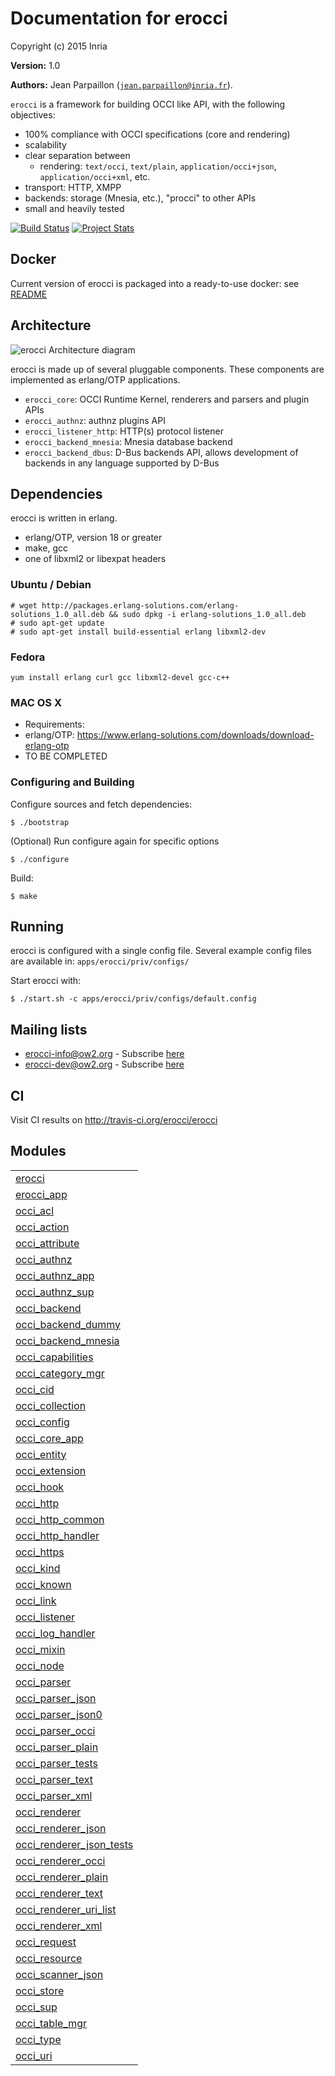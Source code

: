 

# Documentation for erocci #

Copyright (c) 2015 Inria

__Version:__ 1.0

__Authors:__ Jean Parpaillon ([`jean.parpaillon@inria.fr`](mailto:jean.parpaillon@inria.fr)).

`erocci` is a framework for building OCCI like API, with the following objectives:
* 100% compliance with OCCI specifications (core and rendering)
* scalability
* clear separation between 
  * rendering: `text/occi`, `text/plain`, `application/occi+json`, `application/occi+xml`, etc.
* transport: HTTP, XMPP
* backends: storage (Mnesia, etc.), "procci" to other APIs
* small and heavily tested

[![Build Status](https://travis-ci.org/erocci/erocci.svg?branch=master)](https://travis-ci.org/erocci/erocci) [![Project Stats](https://www.openhub.net/p/erocci/widgets/project_thin_badge.gif)](https://www.openhub.net/p/erocci)

## Docker

Current version of erocci is packaged into a ready-to-use docker: see
[README](tools/docker/README.md)

## Architecture

![erocci Architecture diagram](https://raw.github.com/erocci/erocci/master/doc/erocci.png)

erocci is made up of several pluggable components. These components
are implemented as erlang/OTP applications.

* `erocci_core`: OCCI Runtime Kernel, renderers and parsers and plugin APIs
* `erocci_authnz`:  authnz plugins API
* `erocci_listener_http`: HTTP(s) protocol listener
* `erocci_backend_mnesia`: Mnesia database backend
* `erocci_backend_dbus`: D-Bus backends API, allows development of
backends in any language supported by D-Bus

## Dependencies

erocci is written in erlang.

* erlang/OTP, version 18 or greater
* make, gcc
* one of libxml2 or libexpat headers

### Ubuntu / Debian

```
# wget http://packages.erlang-solutions.com/erlang-solutions_1.0_all.deb && sudo dpkg -i erlang-solutions_1.0_all.deb
# sudo apt-get update
# sudo apt-get install build-essential erlang libxml2-dev
```

### Fedora

```
yum install erlang curl gcc libxml2-devel gcc-c++
```

### MAC OS X

* Requirements:
* erlang/OTP: https://www.erlang-solutions.com/downloads/download-erlang-otp
* TO BE COMPLETED

### Configuring and Building

Configure sources and fetch dependencies:

```
$ ./bootstrap
```
(Optional) Run configure again for specific options

```
$ ./configure
```
Build:

```
$ make
```

## Running

erocci is configured with a single config file. Several example config
files are available in: `apps/erocci/priv/configs/`

Start erocci with:

```
$ ./start.sh -c apps/erocci/priv/configs/default.config
```

## Mailing lists

* [erocci-info@ow2.org](mailto:erocci-info@ow2.org) - Subscribe [here](http://forge.ow2.org/mail/?group_id=429)
* [erocci-dev@ow2.org](mailto:erocci-dev@ow2.org) - Subscribe [here](http://forge.ow2.org/mail/?group_id=429)

## CI

Visit CI results on http://travis-ci.org/erocci/erocci


## Modules ##


<table width="100%" border="0" summary="list of modules">
<tr><td><a href="erocci.md" class="module">erocci</a></td></tr>
<tr><td><a href="erocci_app.md" class="module">erocci_app</a></td></tr>
<tr><td><a href="occi_acl.md" class="module">occi_acl</a></td></tr>
<tr><td><a href="occi_action.md" class="module">occi_action</a></td></tr>
<tr><td><a href="occi_attribute.md" class="module">occi_attribute</a></td></tr>
<tr><td><a href="occi_authnz.md" class="module">occi_authnz</a></td></tr>
<tr><td><a href="occi_authnz_app.md" class="module">occi_authnz_app</a></td></tr>
<tr><td><a href="occi_authnz_sup.md" class="module">occi_authnz_sup</a></td></tr>
<tr><td><a href="occi_backend.md" class="module">occi_backend</a></td></tr>
<tr><td><a href="occi_backend_dummy.md" class="module">occi_backend_dummy</a></td></tr>
<tr><td><a href="occi_backend_mnesia.md" class="module">occi_backend_mnesia</a></td></tr>
<tr><td><a href="occi_capabilities.md" class="module">occi_capabilities</a></td></tr>
<tr><td><a href="occi_category_mgr.md" class="module">occi_category_mgr</a></td></tr>
<tr><td><a href="occi_cid.md" class="module">occi_cid</a></td></tr>
<tr><td><a href="occi_collection.md" class="module">occi_collection</a></td></tr>
<tr><td><a href="occi_config.md" class="module">occi_config</a></td></tr>
<tr><td><a href="occi_core_app.md" class="module">occi_core_app</a></td></tr>
<tr><td><a href="occi_entity.md" class="module">occi_entity</a></td></tr>
<tr><td><a href="occi_extension.md" class="module">occi_extension</a></td></tr>
<tr><td><a href="occi_hook.md" class="module">occi_hook</a></td></tr>
<tr><td><a href="occi_http.md" class="module">occi_http</a></td></tr>
<tr><td><a href="occi_http_common.md" class="module">occi_http_common</a></td></tr>
<tr><td><a href="occi_http_handler.md" class="module">occi_http_handler</a></td></tr>
<tr><td><a href="occi_https.md" class="module">occi_https</a></td></tr>
<tr><td><a href="occi_kind.md" class="module">occi_kind</a></td></tr>
<tr><td><a href="occi_known.md" class="module">occi_known</a></td></tr>
<tr><td><a href="occi_link.md" class="module">occi_link</a></td></tr>
<tr><td><a href="occi_listener.md" class="module">occi_listener</a></td></tr>
<tr><td><a href="occi_log_handler.md" class="module">occi_log_handler</a></td></tr>
<tr><td><a href="occi_mixin.md" class="module">occi_mixin</a></td></tr>
<tr><td><a href="occi_node.md" class="module">occi_node</a></td></tr>
<tr><td><a href="occi_parser.md" class="module">occi_parser</a></td></tr>
<tr><td><a href="occi_parser_json.md" class="module">occi_parser_json</a></td></tr>
<tr><td><a href="occi_parser_json0.md" class="module">occi_parser_json0</a></td></tr>
<tr><td><a href="occi_parser_occi.md" class="module">occi_parser_occi</a></td></tr>
<tr><td><a href="occi_parser_plain.md" class="module">occi_parser_plain</a></td></tr>
<tr><td><a href="occi_parser_tests.md" class="module">occi_parser_tests</a></td></tr>
<tr><td><a href="occi_parser_text.md" class="module">occi_parser_text</a></td></tr>
<tr><td><a href="occi_parser_xml.md" class="module">occi_parser_xml</a></td></tr>
<tr><td><a href="occi_renderer.md" class="module">occi_renderer</a></td></tr>
<tr><td><a href="occi_renderer_json.md" class="module">occi_renderer_json</a></td></tr>
<tr><td><a href="occi_renderer_json_tests.md" class="module">occi_renderer_json_tests</a></td></tr>
<tr><td><a href="occi_renderer_occi.md" class="module">occi_renderer_occi</a></td></tr>
<tr><td><a href="occi_renderer_plain.md" class="module">occi_renderer_plain</a></td></tr>
<tr><td><a href="occi_renderer_text.md" class="module">occi_renderer_text</a></td></tr>
<tr><td><a href="occi_renderer_uri_list.md" class="module">occi_renderer_uri_list</a></td></tr>
<tr><td><a href="occi_renderer_xml.md" class="module">occi_renderer_xml</a></td></tr>
<tr><td><a href="occi_request.md" class="module">occi_request</a></td></tr>
<tr><td><a href="occi_resource.md" class="module">occi_resource</a></td></tr>
<tr><td><a href="occi_scanner_json.md" class="module">occi_scanner_json</a></td></tr>
<tr><td><a href="occi_store.md" class="module">occi_store</a></td></tr>
<tr><td><a href="occi_sup.md" class="module">occi_sup</a></td></tr>
<tr><td><a href="occi_table_mgr.md" class="module">occi_table_mgr</a></td></tr>
<tr><td><a href="occi_type.md" class="module">occi_type</a></td></tr>
<tr><td><a href="occi_uri.md" class="module">occi_uri</a></td></tr></table>

